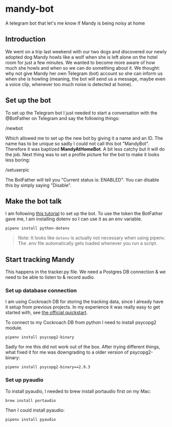 # mandy-bot
A telegram bot that let's me know if Mandy is being noisy at home

## Introduction
We went on a trip last weekend with our two dogs and discovered our newly adopted dog Mandy howls like a wolf when she is left alone on the hotel room for just a few minutes. We wanted to become more aware of how much she howls and when so we can do something about it. We thought: why not give Mandy her own Telegram (bot) account so she can inform us when she is howling (meaning, the bot will send us a message, maybe even a voice clip, whenever too much noise is detected at home).

## Set up the bot
To set up the Telegram bot I just needed to start a conversation with the @BotFather on Telegram and say the following things:

/newbot

Which allowed me to set up the new bot by giving it a name and an ID. The name has to be unique so sadly I could not call this bot "MandyBot". Therefore it was baptized **MandyAtHomeBot**. A bit less catchy but it will do the job. Next thing was to set a profile picture for the bot to make it looks less boring:

/setuserpic

The BotFather will tell you "Current status is: ENABLED". You can disable this by simply saying "Disable".

## Make the bot talk
I am following [this tutorial](https://www.codementor.io/@karandeepbatra/part-1-how-to-create-a-telegram-bot-in-python-in-under-10-minutes-19yfdv4wrq) to set up the bot. To use the token the BotFather gave me, I am installing dotenv so I can use it as an env variable.

```
pipenv install python-dotenv
```

> Note: It looks like `dotenv` is actually not necessary when using pipenv. The .env file automatically gets loaded whenever you run a script.

## Start tracking Mandy
This happens in the tracker.py file. We need a Postgres DB connection & we need to be able to listen to & record audio.

### Set up database connection
I am using Cockroach DB for storing the tracking data, since I already have it setup from previous projects. In my experience it was really easy to get started with, see [the official quickstart](https://www.cockroachlabs.com/docs/cockroachcloud/quickstart). 

To connect to my Cockroach DB from python I need to install psycopg2 module.

```
pipenv install psycopg2-binary
```

Sadly for me this did not work out of the box. After trying different things, what fixed it for me was downgrading to a older version of psycopg2-binary:

```
pipenv install psycopg2-binary==2.9.3
```


### Set up pyaudio
To install pyaudio, I needed to brew install portaudio first on my Mac:

```
brew install portaudio
```

Then I could install pyaudio:

```
pipenv install pyaudio
```
